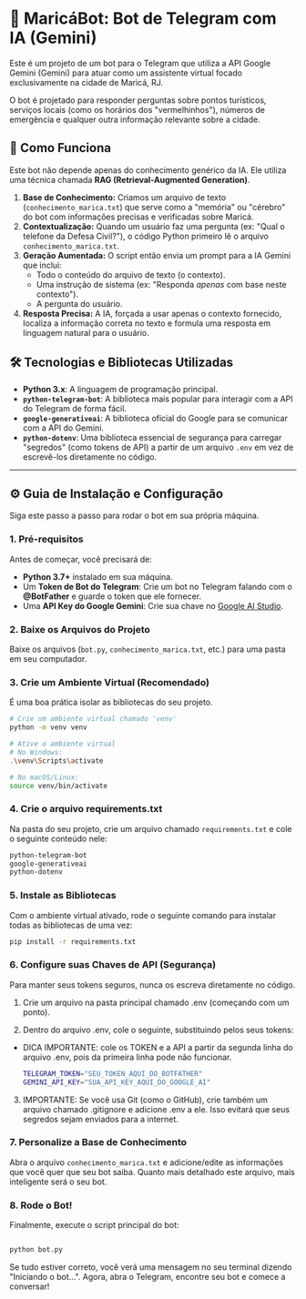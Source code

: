 ﻿# 🤖 MaricáBot: Bot de Telegram com IA (Gemini)

Este é um projeto de um bot para o Telegram que utiliza a API Google Gemini (Gemini) para atuar como um assistente virtual focado exclusivamente na cidade de Maricá, RJ.

O bot é projetado para responder perguntas sobre pontos turísticos, serviços locais (como os horários dos "vermelhinhos"), números de emergência e qualquer outra informação relevante sobre a cidade.

## 🚀 Como Funciona

Este bot não depende apenas do conhecimento genérico da IA. Ele utiliza uma técnica chamada **RAG (Retrieval-Augmented Generation)**.

1.  **Base de Conhecimento:** Criamos um arquivo de texto (`conhecimento_marica.txt`) que serve como a "memória" ou "cérebro" do bot com informações precisas e verificadas sobre Maricá.
2.  **Contextualização:** Quando um usuário faz uma pergunta (ex: "Qual o telefone da Defesa Civil?"), o código Python primeiro lê o arquivo `conhecimento_marica.txt`.
3.  **Geração Aumentada:** O script então envia um prompt para a IA Gemini que inclui:
    * Todo o conteúdo do arquivo de texto (o contexto).
    * Uma instrução de sistema (ex: "Responda *apenas* com base neste contexto").
    * A pergunta do usuário.
4.  **Resposta Precisa:** A IA, forçada a usar apenas o contexto fornecido, localiza a informação correta no texto e formula uma resposta em linguagem natural para o usuário.

## 🛠️ Tecnologias e Bibliotecas Utilizadas

* **Python 3.x**: A linguagem de programação principal.
* **`python-telegram-bot`**: A biblioteca mais popular para interagir com a API do Telegram de forma fácil.
* **`google-generativeai`**: A biblioteca oficial do Google para se comunicar com a API do Gemini.
* **`python-dotenv`**: Uma biblioteca essencial de segurança para carregar "segredos" (como tokens de API) a partir de um arquivo `.env` em vez de escrevê-los diretamente no código.

---

## ⚙️ Guia de Instalação e Configuração

Siga este passo a passo para rodar o bot em sua própria máquina.

### 1. Pré-requisitos

Antes de começar, você precisará de:
* **Python 3.7+** instalado em sua máquina.
* Um **Token de Bot do Telegram**: Crie um bot no Telegram falando com o **@BotFather** e guarde o token que ele fornecer.
* Uma **API Key do Google Gemini**: Crie sua chave no [Google AI Studio](https://aistudio.google.com/app/apikey).

### 2. Baixe os Arquivos do Projeto

Baixe os arquivos (`bot.py`, `conhecimento_marica.txt`, etc.) para uma pasta em seu computador.

### 3. Crie um Ambiente Virtual (Recomendado)

É uma boa prática isolar as bibliotecas do seu projeto.

```bash
# Crie um ambiente virtual chamado 'venv'
python -m venv venv

# Ative o ambiente virtual
# No Windows:
.\venv\Scripts\activate

# No macOS/Linux:
source venv/bin/activate
```
### 4. Crie o arquivo requirements.txt

Na pasta do seu projeto, crie um arquivo chamado ```requirements.txt``` e cole o seguinte conteúdo nele:

```bash
python-telegram-bot
google-generativeai
python-dotenv
```
### 5. Instale as Bibliotecas

Com o ambiente virtual ativado, rode o seguinte comando para instalar todas as bibliotecas de uma vez:

```Bash
pip install -r requirements.txt
```
### 6. Configure suas Chaves de API (Segurança)

Para manter seus tokens seguros, nunca os escreva diretamente no código.

1. Crie um arquivo na pasta principal chamado .env (começando com um ponto).

2. Dentro do arquivo .env, cole o seguinte, substituindo pelos seus tokens:
- DICA IMPORTANTE: cole os TOKEN e a API a partir da segunda linha do arquivo .env, pois da primeira linha pode não funcionar.

    ```Bash
    TELEGRAM_TOKEN="SEU_TOKEN_AQUI_DO_BOTFATHER"
    GEMINI_API_KEY="SUA_API_KEY_AQUI_DO_GOOGLE_AI"
    ```

3. IMPORTANTE: Se você usa Git (como o GitHub), crie também um arquivo chamado .gitignore e adicione .env a ele. Isso evitará que seus segredos sejam enviados para a internet.

### 7. Personalize a Base de Conhecimento

Abra o arquivo ```conhecimento_marica.txt``` e adicione/edite as informações que você quer que seu bot saiba. Quanto mais detalhado este arquivo, mais inteligente será o seu bot.

### 8. Rode o Bot!

Finalmente, execute o script principal do bot:

```Bash

python bot.py
```

Se tudo estiver correto, você verá uma mensagem no seu terminal dizendo "Iniciando o bot...". Agora, abra o Telegram, encontre seu bot e comece a conversar!